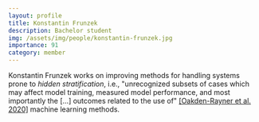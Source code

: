 ```yaml
---
layout: profile
title: Konstantin Frunzek
description: Bachelor student
img: /assets/img/people/konstantin-frunzek.jpg
importance: 91
category: member
---
```


Konstantin Frunzek works on improving methods for handling systems prone to _hidden stratification_, i.e., "unrecognized subsets of cases which may affect model training, measured model performance, and most importantly the [...] outcomes related to the use of" [[Oakden-Rayner et al. 2020]](https://www.ncbi.nlm.nih.gov/pmc/articles/PMC7665161) machine learning methods.
